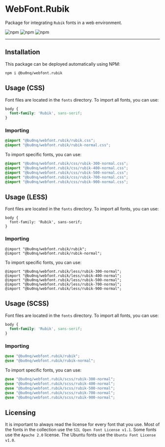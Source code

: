 # WebFont.Rubik

Package for integrating `Rubik` fonts in a web environment.

![npm](https://img.shields.io/npm/v/@bu0nq/webfont.rubik?style=for-the-badge)
![npm](https://img.shields.io/npm/dm/@bu0nq/webfont.rubik?style=for-the-badge)
![npm](https://img.shields.io/npm/dt/@bu0nq/webfont.rubik?style=for-the-badge)
___

## Installation

This package can be deployed automatically using NPM:

```
npm i @bu0nq/webfont.rubik
```

## Usage (CSS)

Font files are located in the `fonts` directory. To import all fonts, you can use:

```css
body {
  font-family: 'Rubik', sans-serif;
}
```

### Importing

```css
@import "@bu0nq/webfont.rubik/rubik.css";
@import "@bu0nq/webfont.rubik/rubik-normal.css";
```

To import specific fonts, you can use:

```css
@import "@bu0nq/webfont.rubik/css/rubik-300-normal.css";
@import "@bu0nq/webfont.rubik/css/rubik-400-normal.css";
@import "@bu0nq/webfont.rubik/css/rubik-500-normal.css";
@import "@bu0nq/webfont.rubik/css/rubik-700-normal.css";
@import "@bu0nq/webfont.rubik/css/rubik-900-normal.css";
```

## Usage (LESS)

Font files are located in the `fonts` directory. To import all fonts, you can use:

```less
body {
  font-family: 'Rubik', sans-serif;
}
```

### Importing

```less
@import "@bu0nq/webfont.rubik/rubik";
@import "@bu0nq/webfont.rubik/rubik-normal";
```

To import specific fonts, you can use:

```less
@import "@bu0nq/webfont.rubik/less/rubik-300-normal";
@import "@bu0nq/webfont.rubik/less/rubik-400-normal";
@import "@bu0nq/webfont.rubik/less/rubik-500-normal";
@import "@bu0nq/webfont.rubik/less/rubik-700-normal";
@import "@bu0nq/webfont.rubik/less/rubik-900-normal";
```

## Usage (SCSS)

Font files are located in the `fonts` directory. To import all fonts, you can use:

```scss
body {
  font-family: 'Rubik', sans-serif;
}
```

### Importing

```scss
@use "@bu0nq/webfont.rubik/rubik";
@use "@bu0nq/webfont.rubik/rubik-normal";
```

To import specific fonts, you can use:

```scss
@use "@bu0nq/webfont.rubik/scss/rubik-300-normal";
@use "@bu0nq/webfont.rubik/scss/rubik-400-normal";
@use "@bu0nq/webfont.rubik/scss/rubik-500-normal";
@use "@bu0nq/webfont.rubik/scss/rubik-700-normal";
@use "@bu0nq/webfont.rubik/scss/rubik-900-normal";
```

## Licensing

It is important to always read the license for every font that you use. Most of the fonts in the collection use the `SIL
Open Font License v1.1`. Some fonts use the `Apache 2.0` license. The Ubuntu fonts use the `Ubuntu Font License v1.0`.
